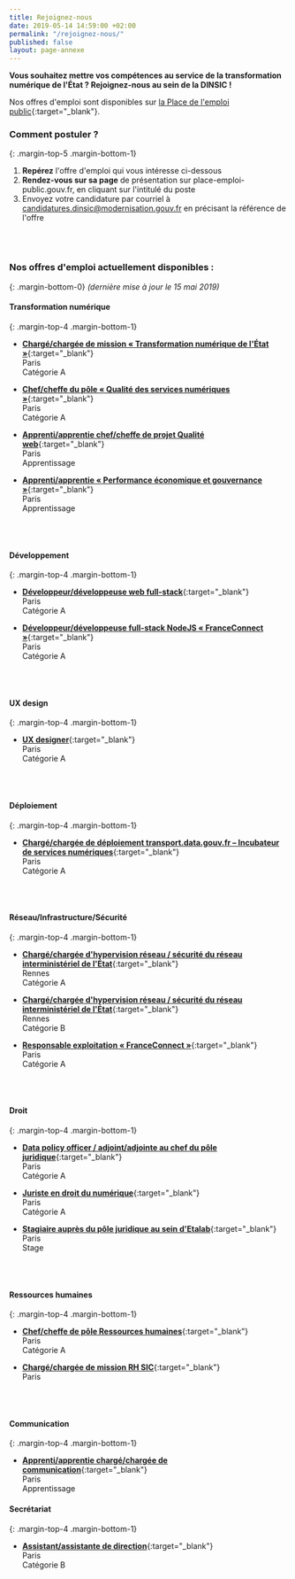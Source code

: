 ```yaml
---
title: Rejoignez-nous
date: 2019-05-14 14:59:00 +02:00
permalink: "/rejoignez-nous/"
published: false
layout: page-annexe
---
```


**Vous souhaitez mettre vos compétences au service de la transformation numérique de l'État ? Rejoignez-nous au sein de la DINSIC !**

Nos offres d'emploi sont disponibles sur [la Place de l'emploi public](https://www.place-emploi-public.gouv.fr/){:target="_blank"}.

### Comment postuler ?
{: .margin-top-5 .margin-bottom-1} 
1. **Repérez** l'offre d'emploi qui vous intéresse ci-dessous
2. **Rendez-vous sur sa page** de présentation sur place-emploi-public.gouv.fr, en cliquant sur l'intitulé du poste
3. Envoyez votre candidature par courriel à [candidatures.dinsic@modernisation.gouv.fr](mailto:candidatures.dinsic@modernisation.gouv.fr) en précisant la référence de l'offre
<br>
<br>

### Nos offres d'emploi actuellement disponibles :
{: .margin-bottom-0} 
*(dernière mise à jour le 15 mai 2019)*

#### **Transformation numérique**
{: .margin-top-4 .margin-bottom-1} 
* [**Chargé/chargée de mission « Transformation numérique de l'État »**](https://www.place-emploi-public.gouv.fr/offre-emploi/chargee-de-mission--transformation-numerique-de-l-etat--reference-2019-198613 "Chargé/chargée de mission « Transformation numérique de l'État » - Nouvelle fenêtre"){:target="_blank"}
<br>Paris
<br>Catégorie A

* [**Chef/cheffe du pôle « Qualité des services numériques »**](https://www.place-emploi-public.gouv.fr/offre-emploi/chef-du-pole---qualite-des-services-numeriques--fh-reference-2019-198156 "Chef/cheffe du pôle « Qualité des services numériques » - Nouvelle fenêtre"){:target="_blank"}
<br>Paris
<br>Catégorie A

* [**Apprenti/apprentie chef/cheffe de projet Qualité web**](https://www.place-emploi-public.gouv.fr/offre-emploi/chefcheffe-de-projet-qualite-web-reference-2019-195458 "Apprenti/e chef/cheffe de projet Qualité web - Nouvelle fenêtre"){:target="_blank"}
<br>Paris
<br>Apprentissage

* [**Apprenti/apprentie « Performance économique et gouvernance »**](https://www.place-emploi-public.gouv.fr/offre-emploi/apprenti--performance-economique-et-gouvernance--fh-reference-2019-195467 "Apprenti/apprentie « Performance économique et gouvernance » - Nouvelle fenêtre"){:target="_blank"}
<br>Paris
<br>Apprentissage
<br>
<br>

#### **Développement**
{: .margin-top-4 .margin-bottom-1} 
* [**Développeur/développeuse web full-stack**](https://www.place-emploi-public.gouv.fr/offre-emploi/developpeuse-ou-developpeur-web-full-stack-reference-2019-195465 "Développeur/développeuse web full-stack - Nouvelle fenêtre"){:target="_blank"}
<br>Paris
<br>Catégorie A

* [**Développeur/développeuse full-stack NodeJS « FranceConnect »**](https://www.place-emploi-public.gouv.fr/offre-emploi/developpeur-fullstack-nodejs--franceconnect--fh-reference-2019-180298 "Développeur fullstack NodeJS FranceConnect - Nouvelle fenêtre"){:target="_blank"}
<br>Paris
<br>Catégorie A
<br>
<br>

#### **UX design**
{: .margin-top-4 .margin-bottom-1} 
* [**UX designer**](https://www.place-emploi-public.gouv.fr/offre-emploi/ux-designer-reference-2019-167742 "UX designer - Nouvelle fenêtre"){:target="_blank"}
<br>Paris
<br>Catégorie A
<br>
<br>

#### **Déploiement**
{: .margin-top-4 .margin-bottom-1} 
* [**Chargé/chargée de déploiement transport.data.gouv.fr – Incubateur de services numériques**](https://www.place-emploi-public.gouv.fr/offre-emploi/chargee-de-deploiement-transportdatagouvfr--incubateur-de-services-numeriques-reference-2019-167746 "Chargé/chargée de déploiement transport.data.gouv.fr – incubateur de services numériques - Nouvelle fenêtre"){:target="_blank"}
<br>Paris
<br>Catégorie A
<br>
<br>

#### **Réseau/Infrastructure/Sécurité**
{: .margin-top-4 .margin-bottom-1} 
* [**Chargé/chargée d'hypervision réseau / sécurité du réseau interministériel de l'État**](https://www.place-emploi-public.gouv.fr/offre-emploi/chargee-d-hypervision-reseau--securite-du-reseau-interministeriel-de-l-etat-reference-2019-194149 "Chargé/chargée d'hypervision réseau / sécurité du réseau interministériel de l'état - Nouvelle fenêtre"){:target="_blank"}
<br>Rennes
<br>Catégorie A

* [**Chargé/chargée d'hypervision réseau / sécurité du réseau interministériel de l'État**](https://www.place-emploi-public.gouv.fr/offre-emploi/chargee-d-hypervision-reseau--securite-du-reseau-interministeriel-de-l-etat-reference-2019-194152 "Chargé/chargée d'hypervision réseau / sécurité du réseau interministériel de l'état - Nouvelle fenêtre"){:target="_blank"}
<br>Rennes
<br>Catégorie B

* [**Responsable exploitation « FranceConnect »**](https://www.place-emploi-public.gouv.fr/offre-emploi/responsable-exploitation--franceconnect--fh-reference-2019-180307 "Responsable exploitation FranceConnect - Nouvelle fenêtre"){:target="_blank"}
<br>Paris
<br>Catégorie A
<br>
<br>

#### **Droit**
{: .margin-top-4 .margin-bottom-1} 
* [**Data policy officer / adjoint/adjointe au chef du pôle juridique**](https://www.place-emploi-public.gouv.fr/offre-emploi/data-policy-officeradjoint-au-chef-du-ple-juridique-fh-reference-2019-195474 "Data policy officer / adjoint/adjointe au chef du pôle juridique - Nouvelle fenêtre"){:target="_blank"}
<br>Paris
<br>Catégorie A

* [**Juriste en droit du numérique**](https://www.place-emploi-public.gouv.fr/offre-emploi/juriste-en-droit-du-numerique-fh-reference-2019-195469 "Juriste en droit du numérique - Nouvelle fenêtre"){:target="_blank"}
<br>Paris
<br>Catégorie A

* [**Stagiaire auprès du pôle juridique au sein d'Etalab**](https://www.place-emploi-public.gouv.fr/offre-emploi/stagiaire-aupres-du-pole-juridique-a-etalab-reference-2019-191971 "Stagiaire auprès du Pôle Juridique à Etalab - Nouvelle fenêtre"){:target="_blank"}
<br>Paris
<br>Stage
<br>
<br>

#### **Ressources humaines**
{: .margin-top-4 .margin-bottom-1} 
* [**Chef/cheffe de pôle Ressources humaines**](https://www.place-emploi-public.gouv.fr/offre-emploi/cheffe-de-pole-ressources-humaines-reference-2019-196876 "Chef/cheffe de pôle Ressources humaines - Nouvelle fenêtre"){:target="_blank"}
<br>Paris
<br>Catégorie A

* [**Chargé/chargée de mission RH SIC**](https://www.place-emploi-public.gouv.fr/offre-emploi/charge-chargee--de-mission-rh-sic-reference-2019-195454 "Chargé/chargée de mission RH SIC - Nouvelle fenêtre"){:target="_blank"}
<br>Paris
<br>
<br>

#### **Communication**
{: .margin-top-4 .margin-bottom-1} 
* [**Apprenti/apprentie chargé/chargée de communication**](https://www.place-emploi-public.gouv.fr/offre-emploi/chargechargee-de-communication-en-apprentissage-reference-2019-195462 "Apprenti/apprentie chargé/chargée de communication - Nouvelle fenêtre"){:target="_blank"}
<br>Paris
<br>Apprentissage

#### **Secrétariat**
{: .margin-top-4 .margin-bottom-1} 
* [**Assistant/assistante de direction**](https://place-emploi-public.gouv.fr/offre-emploi/assistante-de-direction-fh-reference-2019-194124  "Assistant/assistante de direction - Nouvelle fenêtre"){:target="_blank"}
<br>Paris
<br>Catégorie B